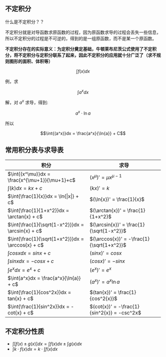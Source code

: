 ## 不定积分

什么是不定积分？？

不定积分就是对导函数求原函数的过程，因为原函数求导的过程会丢失一些信息，所以不定积分的过程是不可逆的，得到的是一组原函数，而不是某一个原函数。

**不定积分存在的实际意义：为定积分奠定基础，牛顿莱布尼茨公式使用了不定积分，将不定积分与定积分联系了起来，因此不定积分的应用就十分广泛了（求不规则图形的面积、体积等）**

$$\int{f(x)}dx$$

例，求

$$\int{a^x}dx$$

解，对 $a^x$ 求导，得到:

$$a^x \cdot \ln{a}$$

所以

$$\int{(a^x)}dx = \frac{a^x}{\ln{a}} + C$$

## 常用积分表与求导表

| 积分                                              | 求导                                        |
| ------------------------------------------------- | ------------------------------------------- |
| $\int{(x^\mu)}dx = \frac{x^{\mu+1}}{\mu+1}+c$     | $(x^\mu)' = \mu x^{\mu-1}$                  |
| $\int{(k)}dx = kx + c$                            | $(kx)' = k$                                 |
| $\int{\frac{1}{x}}dx = \ln{\|x\|} + c$            | $(\ln{x})' = \frac{1}{x}$                   |
| $\int{\frac{1}{1+x^2}}dx = \arctan{x} + c$        | $(\arctan{x})' = \frac{1}{1+x^2}$           |
| $\int{\frac{1}{\sqrt{1-x^2}}}dx = \arcsin{x} + c$ | $(\arcsin{x})' = \frac{1}{\sqrt{1-x^2}}$    |
| $\int{\frac{1}{\sqrt{1+x^2}}}dx = \arccos{x} + c$ | $(\arccos{x})' = -\frac{1}{\sqrt{1+x^2}}$   |
| $\int{cos{x}}dx = sin{x} + c$                     | $(sin{x})' = cos{x}$                        |
| $\int{sin{x}}dx = -cos{x} + c$                    | $(cos{x})' = -sin{x}$                       |
| $\int{e^x}dx = e^x + c$                           | $(e^x)' = e^x$                              |
| $\int{a^x}dx = \frac{a^x}{\ln{a}} + c$            | $(a^x)' = a^x \ln{a}$                       |
| $\int{\frac{1}{cos^2x}}dx = tan{x} + c$           | $(tan{x})' = \frac{1}{cos^2{x}}$            |
| $\int{\frac{1}{sin^2x}}dx = -cot{x} + c$          | $(cot{x})' = -\frac{1}{sin^2{x}} = -csc^2x$ |

## 不定积分性质

- $\int[f(x) \pm g(x)]dx = \int{f(x)}dx \pm \int{g(x)}dx$
- $\int{k \cdot f(x)}dx = k \cdot \int{f(x)}dx$
